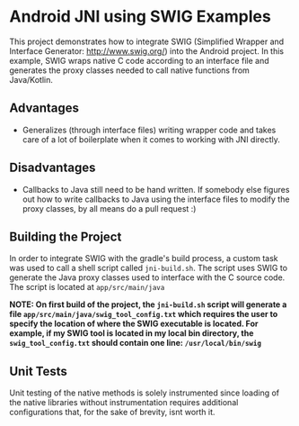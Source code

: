 # Android JNI using SWIG Examples

This project demonstrates how to integrate SWIG (Simplified Wrapper and Interface Generator: http://www.swig.org/)
into the Android project. In this example, SWIG wraps native C code according to an interface file and generates the proxy classes needed to call native functions from Java/Kotlin.

## Advantages
- Generalizes (through interface files) writing wrapper code and takes care of a lot of boilerplate when it comes to working with JNI directly.

## Disadvantages
- Callbacks to Java still need to be hand written. If somebody else figures out how to write callbacks to Java using the interface files to modify the proxy classes, by all means do a pull request :)



## Building the Project

In order to integrate SWIG with the gradle's build process, a custom task was used to call a shell script
called `jni-build.sh`. The script uses SWIG to generate the Java proxy classes used to interface with the C source code. 
The script is located at `app/src/main/java`

**NOTE: On first build of the project, the `jni-build.sh` script will generate a file `app/src/main/java/swig_tool_config.txt`
which requires the user to specify the location of where the SWIG executable is located. For example, if my SWIG tool is located in my local bin directory, the `swig_tool_config.txt` should contain one line: `/usr/local/bin/swig`**

## Unit Tests

Unit testing of the native methods is solely instrumented since loading of the native libraries without instrumentation requires additional configurations that, for the sake of brevity, isnt worth it.

